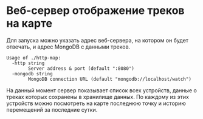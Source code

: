 # Веб-сервер отображение треков на карте

Для запуска можно указать адрес веб-сервера, на котором он будет отвечать, и адрес MongoDB с данными треков.

	Usage of ./http-map:
	  -http string
	    	Server address & port (default ":8080")
	  -mongodb string
	    	MongoDB connection URL (default "mongodb://localhost/watch")

На данный момент сервер показывает список всех устройств, данные о треках которых сохранены в хранилище данных. По каждому из этих устройств можно посмотреть на карте последнюю точку и историю перемещений за последние сутки.
